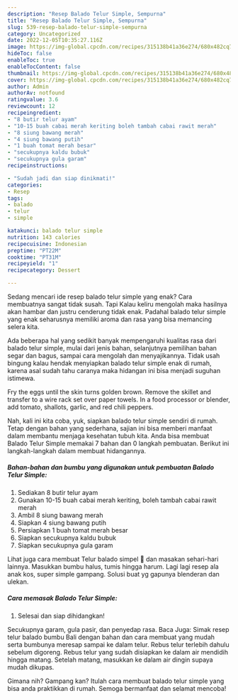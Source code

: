 ```yaml
---
description: "Resep Balado Telur Simple, Sempurna"
title: "Resep Balado Telur Simple, Sempurna"
slug: 539-resep-balado-telur-simple-sempurna
category: Uncategorized
date: 2022-12-05T10:35:27.116Z
image: https://img-global.cpcdn.com/recipes/315138b41a36e274/680x482cq70/balado-telur-simple-foto-resep-utama.jpg
hideToc: false
enableToc: true
enableTocContent: false
thumbnail: https://img-global.cpcdn.com/recipes/315138b41a36e274/680x482cq70/balado-telur-simple-foto-resep-utama.jpg
cover: https://img-global.cpcdn.com/recipes/315138b41a36e274/680x482cq70/balado-telur-simple-foto-resep-utama.jpg
author: Admin
authorAv: notfound
ratingvalue: 3.6
reviewcount: 12
recipeingredient:
- "8 butir telur ayam"
- "10-15 buah cabai merah keriting boleh tambah cabai rawit merah"
- "8 siung bawang merah"
- "4 siung bawang putih"
- "1 buah tomat merah besar"
- "secukupnya kaldu bubuk"
- "secukupnya gula garam"
recipeinstructions:

- "Sudah jadi dan siap dinikmati!"
categories:
- Resep
tags:
- balado
- telur
- simple

katakunci: balado telur simple 
nutrition: 143 calories
recipecuisine: Indonesian
preptime: "PT22M"
cooktime: "PT31M"
recipeyield: "1"
recipecategory: Dessert

---
```



Sedang mencari ide resep balado telur simple yang enak? Cara membuatnya sangat tidak susah. Tapi Kalau keliru mengolah maka hasilnya akan hambar dan justru cenderung tidak enak. Padahal balado telur simple yang enak seharusnya memiliki aroma dan rasa yang bisa memancing selera kita.


Ada beberapa hal yang sedikit banyak mempengaruhi kualitas rasa dari balado telur simple, mulai dari jenis bahan, selanjutnya pemilihan bahan segar dan bagus, sampai cara mengolah dan menyajikannya. Tidak usah bingung kalau hendak menyiapkan balado telur simple enak di rumah, karena asal sudah tahu caranya maka hidangan ini bisa menjadi suguhan istimewa.

Fry the eggs until the skin turns golden brown. Remove the skillet and transfer to a wire rack set over paper towels. In a food processor or blender, add tomato, shallots, garlic, and red chili peppers.


Nah, kali ini kita coba, yuk, siapkan balado telur simple sendiri di rumah. Tetap dengan bahan yang sederhana, sajian ini bisa memberi manfaat dalam membantu menjaga kesehatan tubuh kita. Anda bisa membuat Balado Telur Simple memakai 7 bahan dan 0 langkah pembuatan. Berikut ini langkah-langkah dalam membuat hidangannya.

<!--inarticleads1-->

##### Bahan-bahan dan bumbu yang digunakan untuk pembuatan Balado Telur Simple:

1. Sediakan 8 butir telur ayam
1. Gunakan 10-15 buah cabai merah keriting, boleh tambah cabai rawit merah
1. Ambil 8 siung bawang merah
1. Siapkan 4 siung bawang putih
1. Persiapkan 1 buah tomat merah besar
1. Siapkan secukupnya kaldu bubuk
1. Siapkan secukupnya gula garam


Lihat juga cara membuat Telur balado simpel 🤤 dan masakan sehari-hari lainnya. Masukkan bumbu halus, tumis hingga harum. Lagi lagi resep ala anak kos, super simple gampang. Solusi buat yg gapunya blenderan dan ulekan. 

<!--inarticleads2-->

##### Cara memasak Balado Telur Simple:


1. Selesai dan siap dihidangkan!

Secukupnya garam, gula pasir, dan penyedap rasa. Baca Juga: Simak resep telur balado bumbu Bali dengan bahan dan cara membuat yang mudah serta bumbunya meresap sampai ke dalam telur. Rebus telur terlebih dahulu sebelum digoreng. Rebus telur yang sudah disiapkan ke dalam air mendidih hingga matang. Setelah matang, masukkan ke dalam air dingin supaya mudah dikupas. 

Gimana nih? Gampang kan? Itulah cara membuat balado telur simple yang bisa anda praktikkan di rumah. Semoga bermanfaat dan selamat mencoba!

